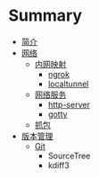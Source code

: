 # Summary

* [简介](README.md)
* [网络](chapter1.md)
    * [内网映射](内网映射.md)
        * [ngrok](ngrok.md)
        * [localtunnel](localtunnel.md)
    * [网络服务](网络服务.md)
        * [http-server](http.md)
        * [gotty](gotty.md)
    * [抓包](抓包.md)
* [版本管理](版本管理.md)
    * [Git](git.md)
        * SourceTree
        * kdiff3

